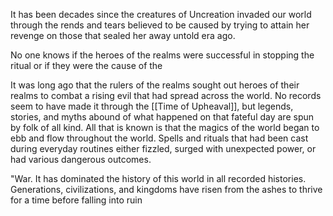 
It has been decades since the creatures of Uncreation invaded our world through the rends and tears believed to be caused by  trying to attain her revenge on those that sealed her away untold era ago.

No one knows if the heroes of the realms were successful in stopping the ritual or if they were the cause of the 

It was long ago that the rulers of the realms sought out heroes of their realms to combat a rising evil that had spread across the world.  No records seem to have made it through the [[Time of Upheaval]], but legends, stories, and myths abound of what happened on that fateful day are spun by folk of all kind.  All that is known is that the magics of the world began to ebb and flow throughout the world. Spells and rituals that had been cast during everyday routines either fizzled, surged with unexpected power, or had various dangerous outcomes.  

"War. It has dominated the history of this world in all recorded histories.  Generations, civilizations, and kingdoms have risen from the ashes to thrive for a time before falling into ruin